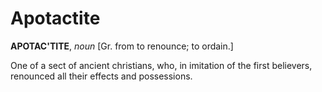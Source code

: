 # Apotactite

**APOTAC'TITE**, _noun_ \[Gr. from to renounce; to ordain.\]

One of a sect of ancient christians, who, in imitation of the first believers, renounced all their effects and possessions.